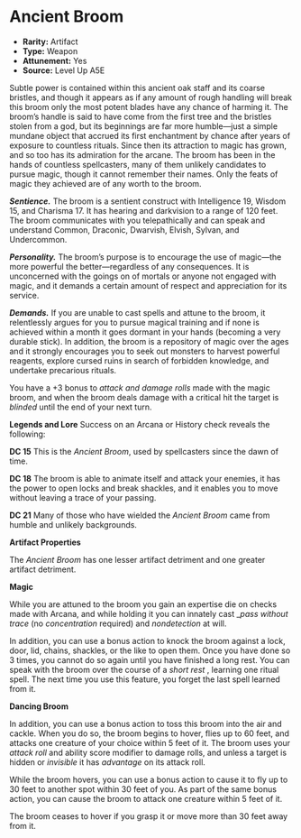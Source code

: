 
# Ancient Broom

* **Rarity:** Artifact
* **Type:** Weapon
* **Attunement:** Yes
* **Source:** Level Up A5E


Subtle power is contained within this ancient oak staff and its coarse bristles, and though it appears as if any amount of rough handling will break this broom only the most potent blades have any chance of harming it. The broom’s handle is said to have come from the first tree and the bristles stolen from a god, but its beginnings are far more humble—just a simple mundane object that accrued its first enchantment by chance after years of exposure to countless rituals. Since then its attraction to magic has grown, and so too has its admiration for the arcane. The broom has been in the hands of countless spellcasters, many of them unlikely candidates to pursue magic, though it cannot remember their names. Only the feats of magic they achieved are of any worth to the broom.

_**Sentience.**_ The broom is a sentient construct with Intelligence 19, Wisdom 15, and Charisma 17\. It has hearing and darkvision to a range of 120 feet. The broom communicates with you telepathically and can speak and understand Common, Draconic, Dwarvish, Elvish, Sylvan, and Undercommon. 

_**Personality.**_ The broom’s purpose is to encourage the use of magic—the more powerful the better—regardless of any consequences. It is unconcerned with the goings on of mortals or anyone not engaged with magic, and it demands a certain amount of respect and appreciation for its service.

**_Demands._** If you are unable to cast spells and attune to the broom, it relentlessly argues for you to pursue magical training and if none is achieved within a month it goes dormant in your hands (becoming a very durable stick). In addition, the broom is a repository of magic over the ages and it strongly encourages you to seek out monsters to harvest powerful reagents, explore cursed ruins in search of forbidden knowledge, and undertake precarious rituals.

You have a +3 bonus to _attack and damage rolls_  made with the magic broom, and when the broom deals damage with a critical hit the target is _blinded_  until the end of your next turn.

**Legends and Lore** Success on an Arcana or History check reveals the following:

**DC 15** This is the _Ancient Broom_, used by spellcasters since the dawn of time.

**DC 18** The broom is able to animate itself and attack your enemies, it has the power to open locks and break shackles, and it enables you to move without leaving a trace of your passing.

**DC 21** Many of those who have wielded the _Ancient Broom_ came from humble and unlikely backgrounds.

**Artifact Properties**

The _Ancient Broom_ has one lesser artifact detriment and one greater artifact detriment.

**Magic**

While you are attuned to the broom you gain an expertise die on checks made with Arcana, and while holding it you can innately cast __pass without trace_  (no _concentration_  required) and _nondetection_ at will.

In addition, you can use a bonus action to knock the broom against a lock, door, lid, chains, shackles, or the like to open them. Once you have done so 3 times, you cannot do so again until you have finished a long rest. You can speak with the broom over the course of a _short rest_ , learning one ritual spell. The next time you use this feature, you forget the last spell learned from it.

**Dancing Broom**

In addition, you can use a bonus action to toss this broom into the air and cackle. When you do so, the broom begins to hover, flies up to 60 feet, and attacks one creature of your choice within 5 feet of it. The broom uses your _attack roll_  and ability score modifier to damage rolls, and unless a target is hidden or _invisible_  it has _advantage_  on its attack roll.

 While the broom hovers, you can use a bonus action to cause it to fly up to 30 feet to another spot within 30 feet of you. As part of the same bonus action, you can cause the broom to attack one creature within 5 feet of it.

 The broom ceases to hover if you grasp it or move more than 30 feet away from it.
